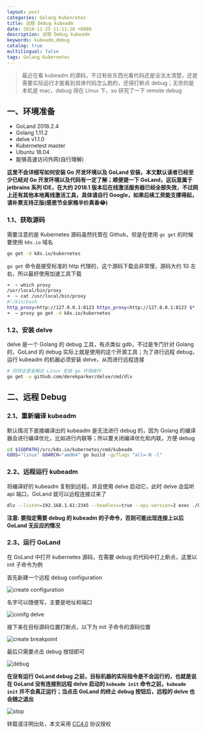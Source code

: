```yaml
---
layout: post
categories: Golang Kubenretes
title: 远程 Debug kubeadm
date: 2018-11-25 11:11:28 +0800
description: 远程 Debug kubeadm
keywords: kubeadm,debug
catalog: true
multilingual: false
tags: Golang Kubernetes
---
```


> 最近在看 kubeadm 的源码，不过有些东西光看代码还是没法太清楚，还是需要实际运行才能看到具体代码怎么跑的，还得打断点 debug；无奈的是本机是 mac，debug 得在 Linux 下，so 研究了一下 remote debug

## 一、环境准备

- GoLand 2018.2.4
- Golang 1.11.2
- delve v1.1.0
- Kubernetest master
- Ubuntu 18.04
- 能够高速访问外网(自行理解)

**这里不会详细写如何安装 Go 开发环境以及 GoLand 安装，本文默认读者已经至少已经对 Go 开发环境以及代码有一定了解；顺便提一下 GoLand，这玩意属于 jetbrains 系列 IDE，在大约 2018.1 版本后在线激活服务器已经全部失效，不过网上还有其他本地离线激活工具，具体请自行 Google，如果后续工资能支撑得起，请补票支持正版(感恩节全家桶半价真香😂)**

### 1.1、获取源码

需要注意的是 Kubernetes 源码虽然托管在 Github，但是在使用 `go get` 的时候要使用 `k8s.io` 域名

``` sh
go get -d k8s.io/kubernetes
```

`go get` 命令是接受标准的 http 代理的，这个源码下载会非常慢，源码大约 1G 左右，所以最好使用加速工具下载

``` sh
➜  ~ which proxy
/usr/local/bin/proxy
➜  ~ cat /usr/local/bin/proxy
#!/bin/bash
http_proxy=http://127.0.0.1:8123 https_proxy=http://127.0.0.1:8123 $*
➜  ~ proxy go get -d k8s.io/kubernetes
```

### 1.2、安装 delve

delve 是一个 Golang 的 debug 工具，有点类似 gdb，不过是专门针对 Golang 的，GoLand 的 debug 实际上就是使用的这个开源工具；为了进行远程 debug，运行 kubeadm 的机器必须安装 delve，从而进行远程连接

``` sh
# 同样这里省略在 Linux 安装 go 环境操作
go get -u github.com/derekparker/delve/cmd/dlv
```

## 二、远程 Debug

### 2.1、重新编译 kubeadm

默认情况下直接编译出的 kubeadm 是无法进行 debug 的，因为 Golang 的编译器会进行编译优化，比如进行内联等；所以要关闭编译优化和内联，方便 debug

``` sh
cd ${GOPATH}/src/k8s.io/kubernetes/cmd/kubeadm
GOOS="linux" GOARCH="amd64" go build -gcflags "all=-N -l"
```

### 2.2、远程运行 kubeadm

将编译好的 kubeadm 复制到远程，并且使用 delve 启动它，此时 delve 会监听 api 端口，GoLand 就可以远程连接过来了

``` sh
dlv --listen=192.168.1.61:2345 --headless=true --api-version=2 exec ./kubeadm init
```

**注意: 要指定需要 debug 的 kubeadm 的子命令，否则可能出现连接上以后 GoLand 无反应的情况**

### 2.3、运行 GoLand

在 GoLand 中打开 kubernetes 源码，在需要 debug 的代码中打上断点，这里以 init 子命令为例

首先新建一个远程 debug configuration

![create configuration](https://oss.link/markdown/i6oed.png)

名字可以随便写，主要是地址和端口

![conifg delve](https://oss.link/markdown/rmczj.png)

接下来在目标源码位置打断点，以下为 init 子命令的源码位置

![create breakpoint](https://oss.link/markdown/ylf97.png)

最后只需要点击 debug 按钮即可

![debug](https://oss.link/markdown/ns2yw.png)

**在没有运行 GoLand debug 之前，目标机器的实际指令是不会运行的，也就是说在 GoLand 没有连接到远程 delve 启动的 `kubeadm init` 命令之前，`kubeadm init` 并不会真正运行；当点击 GoLand 的终止 debug 按钮后，远程的 delve 也会随之退出**

![stop](https://oss.link/markdown/lmdke.png)


转载请注明出处，本文采用 [CC4.0](http://creativecommons.org/licenses/by-nc-nd/4.0/) 协议授权
